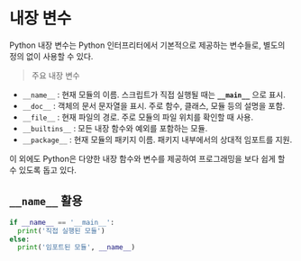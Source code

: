 # 내장 변수


Python 내장 변수는 Python 인터프리터에서 기본적으로 제공하는 변수들로, 별도의 정의 없이 사용할 수 있다. 


> 주요 내장 변수

- `__name__` : 현재 모듈의 이름. 스크립트가 직접 실행될 때는 **`__main__`** 으로 표시.
- `__doc__` : 객체의 문서 문자열을 표시. 주로 함수, 클래스, 모듈 등의 설명을 포함.
- `__file__` : 현재 파일의 경로. 주로 모듈의 파일 위치를 확인할 때 사용.
- `__builtins__` : 모든 내장 함수와 예외를 포함하는 모듈.
- `__package__` : 현재 모듈의 패키지 이름. 패키지 내부에서의 상대적 임포트를 지원.


이 외에도 Python은 다양한 내장 함수와 변수를 제공하여 프로그래밍을 보다 쉽게 할 수 있도록 돕고 있다.


## `__name__` 활용

```python
if __name__ == '__main__':
  print('직접 실행된 모듈')
else:
  print('임포트된 모듈', __name__)
```